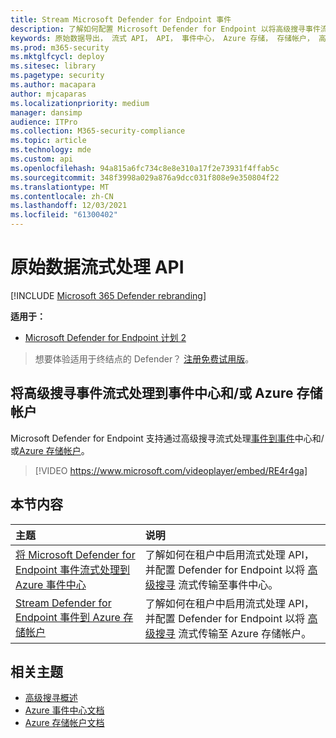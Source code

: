 ```yaml
---
title: Stream Microsoft Defender for Endpoint 事件
description: 了解如何配置 Microsoft Defender for Endpoint 以将高级搜寻事件流式传输至事件中心或 Azure 存储帐户
keywords: 原始数据导出， 流式 API， API， 事件中心， Azure 存储， 存储帐户， 高级搜寻， 原始数据共享
ms.prod: m365-security
ms.mktglfcycl: deploy
ms.sitesec: library
ms.pagetype: security
ms.author: macapara
author: mjcaparas
ms.localizationpriority: medium
manager: dansimp
audience: ITPro
ms.collection: M365-security-compliance
ms.topic: article
ms.technology: mde
ms.custom: api
ms.openlocfilehash: 94a815a6fc734c8e8e310a17f2e73931f4ffab5c
ms.sourcegitcommit: 348f3998a029a876a9dcc031f808e9e350804f22
ms.translationtype: MT
ms.contentlocale: zh-CN
ms.lasthandoff: 12/03/2021
ms.locfileid: "61300402"
---
```

# <a name="raw-data-streaming-api"></a>原始数据流式处理 API

[!INCLUDE [Microsoft 365 Defender rebranding](../../includes/microsoft-defender.md)]

**适用于：**
- [Microsoft Defender for Endpoint 计划 2](https://go.microsoft.com/fwlink/p/?linkid=2154037)

> 想要体验适用于终结点的 Defender？ [注册免费试用版](https://signup.microsoft.com/create-account/signup?products=7f379fee-c4f9-4278-b0a1-e4c8c2fcdf7e&ru=https://aka.ms/MDEp2OpenTrial?ocid=docs-wdatp-configuresiem-abovefoldlink)。

## <a name="stream-advanced-hunting-events-to-event-hubs-andor-azure-storage-account"></a>将高级搜寻事件流式处理到事件中心和/或 Azure 存储帐户

Microsoft Defender for Endpoint 支持通过高级搜寻流式[](/azure/event-hubs/)处理[事件到事件](../defender/advanced-hunting-overview.md)中心和/或[Azure 存储帐户](/azure/storage/common/storage-account-overview)。

> [!VIDEO https://www.microsoft.com/videoplayer/embed/RE4r4ga]

## <a name="in-this-section"></a>本节内容

主题|说明
:---|:---
[将 Microsoft Defender for Endpoint 事件流式处理到 Azure 事件中心](raw-data-export-event-hub.md)|了解如何在租户中启用流式处理 API，并配置 Defender for Endpoint 以将 [高级搜寻](advanced-hunting-overview.md) 流式传输至事件中心。
[Stream Defender for Endpoint 事件到 Azure 存储帐户](raw-data-export-storage.md)|了解如何在租户中启用流式处理 API，并配置 Defender for Endpoint 以将 [高级搜寻](advanced-hunting-overview.md) 流式传输至 Azure 存储帐户。

## <a name="related-topics"></a>相关主题

- [高级搜寻概述](advanced-hunting-overview.md)
- [Azure 事件中心文档](/azure/event-hubs/)
- [Azure 存储帐户文档](/azure/storage/common/storage-account-overview)
